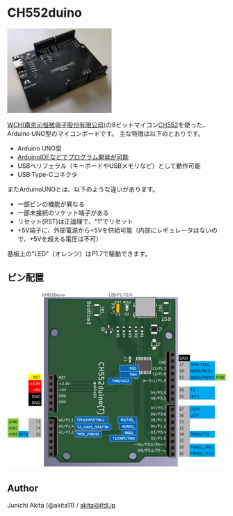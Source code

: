 # CH552duino

<img src="https://github.com/akita11/CH552duino/blob/main/CH552duino.png" width="240px">

[WCH(南京沁恒微电子股份有限公司)](http://wch-ic.com/)の8ビットマイコン[CH552](http://wch-ic.com/products/CH552.html)を使った、Arduino UNO型のマイコンボードです。
主な特徴は以下のとおりです。

- Arduino UNO型
- [ArduinoIDEなどでプログラム開発が可能](https://qiita.com/akita11/items/d7baed4ca3c06e292637)
- USBペリフェラル（キーボードやUSBメモリなど）として動作可能
- USB Type-Cコネクタ

またArduinoUNOとは、以下のような違いがあります。
- 一部ピンの機能が異なる
- 一部未接続のソケット端子がある
- リセット(RST)は正論理で、"1"でリセット
- +5V端子に、外部電源から+5Vを供給可能（内部にレギュレータはないので、+5Vを超える電圧は不可）

基板上の"LED"（オレンジ）はP1.7で駆動できます。


## ピン配置

<img src="https://github.com/akita11/CH552duino/blob/main/CH552duino_pin.png" width="720px">


## Author

Junichi Akita (@akita11) / akita@ifdl.jp
